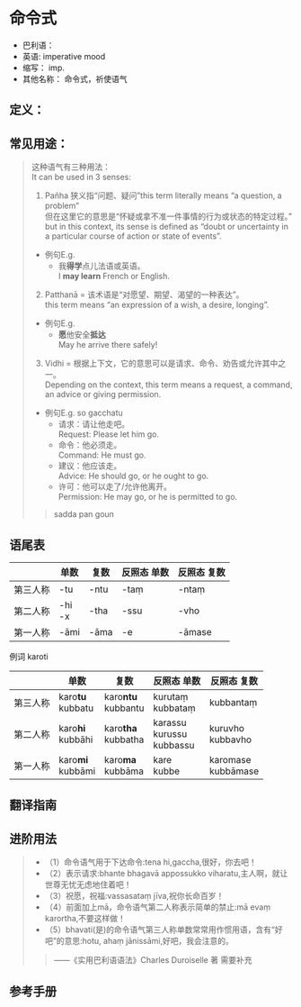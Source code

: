 # 命令式

* 巴利语： 
* 英语: imperative mood
* 缩写： imp.
* 其他名称： 命令式，祈使语气

## 定义：


## 常见用途：

>这种语气有三种用法：<br>It can be used in 3 senses:
>1. Pañha 狭义指“问题、疑问”this term literally means “a question, a problem”<br>
>但在这里它的意思是“怀疑或拿不准一件事情的行为或状态的特定过程。”<br>but in this context, its sense is defined as “doubt or uncertainty in a particular course of action or state of events”.
>- 例句E.g. 
>	- 我**得学**点儿法语或英语。<br>I **may learn** French or English.
>2. Patthanā = 该术语是“对愿望、期望、渴望的一种表达”。<br>this term means “an expression of a wish, a desire, longing”.
>- 例句E.g. 
>	- **愿**他安全**抵达**<br>May he arrive there safely!
>3. Vidhi = 根据上下文，它的意思可以是请求、命令、劝告或允许其中之一。<br>Depending on the context, this term means a request, a command, an advice or giving permission.
>- 例句E.g. so gacchatu
>	- 请求：请让他走吧。<br>Request: Please let him go.
>	- 命令：他必须走。<br>Command: He must go.
>	- 建议：他应该走。<br>Advice: He should go, or he ought to go.
>	- 许可：他可以走了/允许他离开。<br>Permission: He may go, or he is permitted to go.
>>sadda pan goun

## 语尾表

||单数|复数|反照态 单数|反照态 复数|
| -- | -- | -- | -- | -- |
|第三人称|-tu|-ntu|-taṃ|-ntaṃ|
|第二人称|-hi<br>-x|-tha|-ssu|-vho|
|第一人称|-āmi|-āma|-e|-āmase|


例词 karoti

||单数|复数|反照态 单数|反照态 复数|
| -- | -- | -- | -- | -- |
|第三人称|karo**tu**<br>kubbatu|karo**ntu**<br>kubbantu|kurutaṃ<br>kubbataṃ|kubbantaṃ|
|第二人称|karo**hi**<br>kubbāhi|karo**tha**<br>kubbatha|karassu<br>kurussu<br>kubbassu|kuruvho<br>kubbavho|
|第一人称|karo**mi**<br>kubbāmi|karo**ma**<br>kubbāma|kare<br>kubbe|karomase<br>kubbāmase|


## 翻译指南




## 进阶用法

>- （1）命令语气用于下达命令:tena hi,gaccha,很好，你去吧！
>- （2）表示请求:bhante bhagavā appossukko viharatu,主人啊，就让世尊无忧无虑地住着吧！
>- （3）祝愿，祝福:vassasataṃ jīva,祝你长命百岁！
>- （4）前面加上mā，命令语气第二人称表示简单的禁止:mā evaṃ karortha,不要这样做！
>- （5）bhavati(是)的命令语气第三人称单数常常用作惯用语，含有“好吧”的意思:hotu, ahaṃ jānissāmi,好吧，我会注意的。
>>——《实用巴利语语法》Charles Duroiselle 著
需要补充



## 参考手册

